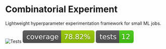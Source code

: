 # Combinatorial Experiment
Lightweight hyperparameter experimentation framework for small ML jobs.

![Tests](https://github.com/wbeardall/combinatorial-experiment/actions/workflows/tests.yml/badge.svg) [![Coverage](./.reports/coverage/badge.svg)](https://htmlpreview.github.io/?https://github.com/wbeardall/combinatorial-experiment/blob/master/.reports/coverage/report.html) [![Test count](./.reports/tests/badge.svg)](https://htmlpreview.github.io/?https://github.com/wbeardall/combinatorial-experiment/blob/master/.reports/tests/report.html)
